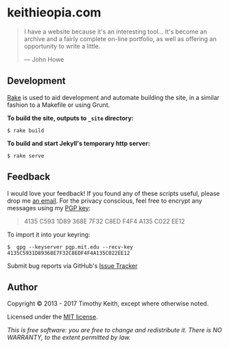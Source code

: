 # keithieopia.com

> I have a website because it's an interesting tool... It's become an archive 
> and a fairly complete on-line portfolio, as well as offering an opportunity to 
> write a little.
>
> &mdash; John Howe


## Development
[Rake](https://ruby.github.io/rake/) is used to aid development and automate 
building the site, in a similar fashion to a Makefile or using Grunt. 

**To build the site, outputs to `_site` directory:**
```console
$ rake build
```

**To build and start Jekyll's temporary http server:**
```console
$ rake serve
```


## Feedback
I would love your feedback! If you found any of these scripts useful, please
drop me [an email](mailto:timothykeith@gmail.com). For the privacy conscious,
feel free to encrypt any messages using my [PGP key](http://pgp.mit.edu/pks/lookup?op=vindex&fingerprint=on&search=0xF4F4A135C022EE12):

> 4135 C593 1D89 368E 7F32 C8ED F4F4 A135 C022 EE12

To import it into your keyring:
```console
$  gpg --keyserver pgp.mit.edu --recv-key 4135C5931D89368E7F32C8EDF4F4A135C022EE12
```

Submit bug reports via GitHub's [Issue Tracker](https://github.com/keithieopia/keithieopia.com/issues)


## Author
Copyright &copy; 2013 - 2017 Timothy Keith, except where otherwise noted.

Licensed under the [MIT license](https://github.com/keithieopia/keithieopia.com/blob/master/LICENSE).

*This is free software: you are free to change and redistribute it. There is NO
WARRANTY, to the extent permitted by law.*
